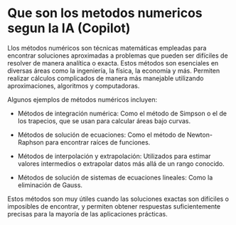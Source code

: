 # Que son los metodos numericos segun la IA (Copilot)

Llos métodos numéricos son técnicas matemáticas empleadas para encontrar soluciones aproximadas a problemas que pueden ser difíciles de resolver de manera analítica o exacta. Estos métodos son esenciales en diversas áreas como la ingeniería, la física, la economía y más. Permiten realizar cálculos complicados de manera más manejable utilizando aproximaciones, algoritmos y computadoras.

Algunos ejemplos de métodos numéricos incluyen:

* Métodos de integración numérica: Como el método de Simpson o el de los trapecios, que se usan para calcular áreas bajo curvas.

* Métodos de solución de ecuaciones: Como el método de Newton-Raphson para encontrar raíces de funciones.

* Métodos de interpolación y extrapolación: Utilizados para estimar valores intermedios o extrapolar datos más allá de un rango conocido.

* Métodos de solución de sistemas de ecuaciones lineales: Como la eliminación de Gauss.

Estos métodos son muy útiles cuando las soluciones exactas son difíciles o imposibles de encontrar, y permiten obtener respuestas suficientemente precisas para la mayoría de las aplicaciones prácticas.
